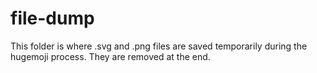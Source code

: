 # file-dump
This folder is where .svg and .png files are saved temporarily during the hugemoji process. They are removed at the end.